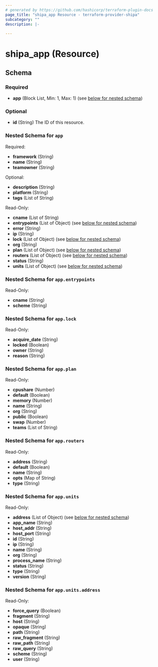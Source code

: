 ```yaml
---
# generated by https://github.com/hashicorp/terraform-plugin-docs
page_title: "shipa_app Resource - terraform-provider-shipa"
subcategory: ""
description: |-
  
---
```


# shipa_app (Resource)





<!-- schema generated by tfplugindocs -->
## Schema

### Required

- **app** (Block List, Min: 1, Max: 1) (see [below for nested schema](#nestedblock--app))

### Optional

- **id** (String) The ID of this resource.

<a id="nestedblock--app"></a>
### Nested Schema for `app`

Required:

- **framework** (String)
- **name** (String)
- **teamowner** (String)

Optional:

- **description** (String)
- **platform** (String)
- **tags** (List of String)

Read-Only:

- **cname** (List of String)
- **entrypoints** (List of Object) (see [below for nested schema](#nestedatt--app--entrypoints))
- **error** (String)
- **ip** (String)
- **lock** (List of Object) (see [below for nested schema](#nestedatt--app--lock))
- **org** (String)
- **plan** (List of Object) (see [below for nested schema](#nestedatt--app--plan))
- **routers** (List of Object) (see [below for nested schema](#nestedatt--app--routers))
- **status** (String)
- **units** (List of Object) (see [below for nested schema](#nestedatt--app--units))

<a id="nestedatt--app--entrypoints"></a>
### Nested Schema for `app.entrypoints`

Read-Only:

- **cname** (String)
- **scheme** (String)


<a id="nestedatt--app--lock"></a>
### Nested Schema for `app.lock`

Read-Only:

- **acquire_date** (String)
- **locked** (Boolean)
- **owner** (String)
- **reason** (String)


<a id="nestedatt--app--plan"></a>
### Nested Schema for `app.plan`

Read-Only:

- **cpushare** (Number)
- **default** (Boolean)
- **memory** (Number)
- **name** (String)
- **org** (String)
- **public** (Boolean)
- **swap** (Number)
- **teams** (List of String)


<a id="nestedatt--app--routers"></a>
### Nested Schema for `app.routers`

Read-Only:

- **address** (String)
- **default** (Boolean)
- **name** (String)
- **opts** (Map of String)
- **type** (String)


<a id="nestedatt--app--units"></a>
### Nested Schema for `app.units`

Read-Only:

- **address** (List of Object) (see [below for nested schema](#nestedobjatt--app--units--address))
- **app_name** (String)
- **host_addr** (String)
- **host_port** (String)
- **id** (String)
- **ip** (String)
- **name** (String)
- **org** (String)
- **process_name** (String)
- **status** (String)
- **type** (String)
- **version** (String)

<a id="nestedobjatt--app--units--address"></a>
### Nested Schema for `app.units.address`

Read-Only:

- **force_query** (Boolean)
- **fragment** (String)
- **host** (String)
- **opaque** (String)
- **path** (String)
- **raw_fragment** (String)
- **raw_path** (String)
- **raw_query** (String)
- **scheme** (String)
- **user** (String)


